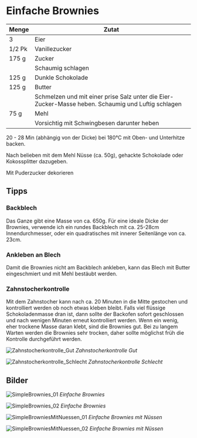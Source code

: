 # Einfache Brownies

| Menge  | Zutat                                                                                              |
|--------|----------------------------------------------------------------------------------------------------|
| 3      | Eier                                                                                               |
| 1/2 Pk | Vanillezucker                                                                                      |
| 175 g  | Zucker                                                                                             |
|        | Schaumig schlagen                                                                                  |
| 125 g  | Dunkle Schokolade                                                                                  |
| 125 g  | Butter                                                                                             |
|        | Schmelzen und mit einer prise Salz unter die Eier-Zucker-Masse heben. Schaumig und Luftig schlagen |
| 75 g   | Mehl                                                                                               |
|        | Vorsichtig mit Schwingbesen darunter heben                                                         |

20 - 28 Min (abhängig von der Dicke) bei 180°C mit Oben- und Unterhitze backen.

Nach belieben mit dem Mehl Nüsse (ca. 50g), gehackte Schokolade oder Kokossplitter dazugeben.

Mit Puderzucker dekorieren

## Tipps
### Backblech
Das Ganze gibt eine Masse von ca. 650g. Für eine ideale Dicke der Brownies, verwende ich ein rundes Backblech mit ca. 25-28cm Innendurchmesser, oder ein quadratisches mit innerer Seitenlänge von ca. 23cm.

### Ankleben an Blech
Damit die Brownies nicht am Backblech ankleben, kann das Blech mit Butter eingeschmiert und mit Mehl bestäubt werden.

### Zahnstocherkontrolle
Mit dem Zahnstocher kann nach ca. 20 Minuten in die Mitte gestochen und kontrolliert werden ob noch etwas kleben bleibt. Falls viel flüssige Schokoladenmasse dran ist, dann sollte der Backofen sofort geschlossen und nach wenigen Minuten erneut kontrolliert werden. Wenn ein wenig, eher trockene Masse daran klebt, sind die Brownies gut. Bei zu langem Warten werden die Brownies sehr trocken, daher sollte möglichst früh die Kontrolle durchgeführt werden.

![Zahnstocherkontrolle_Gut](Images/Zahnstocherkontrolle_Gut.png)
*Zahnstocherkontrolle Gut*

![Zahnstocherkontrolle_Schlecht](Images/Zahnstocherkontrolle_Schlecht.png)
*Zahnstocherkontrolle Schlecht*

## Bilder
![SimpleBrownies_01](Images/SimpleBrownies_01.jpg)
*Einfache Brownies*

![SimpleBrownies_02](Images/SimpleBrownies_02.jpg)
*Einfache Brownies*

![SimpleBrowniesMitNuessen_01](Images/SimpleBrowniesMitNuessen_01.jpg)
*Einfache Brownies mit Nüssen*

![SimpleBrowniesMitNuessen_02](Images/SimpleBrowniesMitNuessen_02.jpg)
*Einfache Brownies mit Nüssen*
